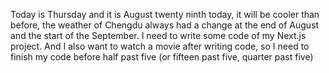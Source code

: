 Today is Thursday and it is August twenty ninth today, it will be cooler than before, the weather of Chengdu always had a change at the end of August and the start of the September. I need to write some code of my Next.js project. And I also want to watch a movie after writing code, so I need to finish my code before half past five (or fifteen past five, quarter past five)